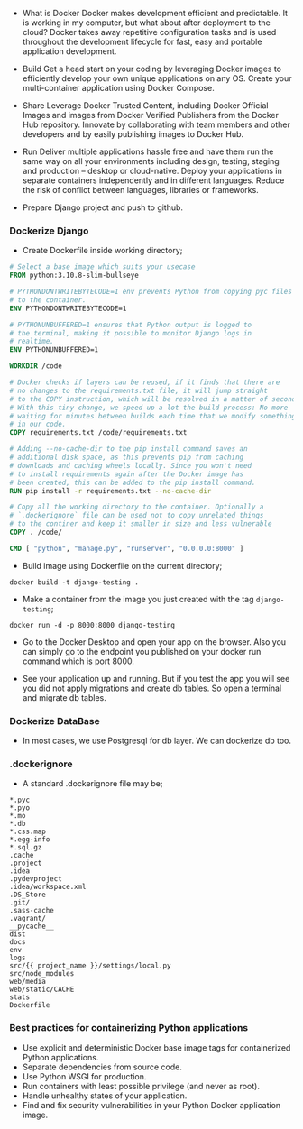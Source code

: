 - What is Docker
Docker makes development efficient and predictable. It is working in my computer, but what about after deployment to the cloud?
Docker takes away repetitive configuration tasks and is used throughout the development lifecycle for fast, easy and portable application development.

- Build
Get a head start on your coding by leveraging Docker images to efficiently develop your own unique applications on any OS.  Create your multi-container application using Docker Compose.

- Share
Leverage Docker Trusted Content, including Docker Official Images and images from Docker Verified Publishers from the Docker Hub repository.
Innovate by collaborating with team members and other developers and by easily publishing images to Docker Hub.

- Run
Deliver multiple applications hassle free and have them run the same way on all your environments including design, testing, staging and production – desktop or cloud-native.
Deploy your applications in separate containers independently and in different languages. Reduce the risk of conflict between languages, libraries or frameworks.

- Prepare Django project and push to github.

### Dockerize Django

- Create Dockerfile inside working directory;
```dockerfile
# Select a base image which suits your usecase
FROM python:3.10.8-slim-bullseye

# PYTHONDONTWRITEBYTECODE=1 env prevents Python from copying pyc files 
# to the container. 
ENV PYTHONDONTWRITEBYTECODE=1

# PYTHONUNBUFFERED=1 ensures that Python output is logged to 
# the terminal, making it possible to monitor Django logs in 
# realtime.
ENV PYTHONUNBUFFERED=1

WORKDIR /code

# Docker checks if layers can be reused, if it finds that there are 
# no changes to the requirements.txt file, it will jump straight 
# to the COPY instruction, which will be resolved in a matter of seconds. 
# With this tiny change, we speed up a lot the build process: No more 
# waiting for minutes between builds each time that we modify something 
# in our code.
COPY requirements.txt /code/requirements.txt

# Adding --no-cache-dir to the pip install command saves an 
# additional disk space, as this prevents pip from caching 
# downloads and caching wheels locally. Since you won't need 
# to install requirements again after the Docker image has 
# been created, this can be added to the pip install command.
RUN pip install -r requirements.txt --no-cache-dir

# Copy all the working directory to the container. Optionally a
# `.dockerignore` file can be used not to copy unrelated things
# to the continer and keep it smaller in size and less vulnerable
COPY . /code/

CMD [ "python", "manage.py", "runserver", "0.0.0.0:8000" ]
```

- Build image using Dockerfile on the current directory;
```docker
docker build -t django-testing .
```

- Make a container from the image you just created with the tag `django-testing`;
```docker
docker run -d -p 8000:8000 django-testing
```

- Go to the Docker Desktop and open your app on the browser. Also you can simply go to the endpoint you published on your docker run command which is port 8000.

- See your application up and running. But if you test the app you will see you did not apply migrations and create db tables. So open a terminal and migrate db tables.


### Dockerize DataBase

- In most cases, we use Postgresql for db layer. We can dockerize db too. 


### .dockerignore

- A standard .dockerignore file may be;
```
*.pyc
*.pyo
*.mo
*.db
*.css.map
*.egg-info
*.sql.gz
.cache
.project
.idea
.pydevproject
.idea/workspace.xml
.DS_Store
.git/
.sass-cache
.vagrant/
__pycache__
dist
docs
env
logs
src/{{ project_name }}/settings/local.py
src/node_modules
web/media
web/static/CACHE
stats
Dockerfile
```

### Best practices for containerizing Python applications

- Use explicit and deterministic Docker base image tags for containerized Python applications.
- Separate dependencies from source code.
- Use Python WSGI for production.
- Run containers with least possible privilege (and never as root).
- Handle unhealthy states of your application. 
- Find and fix security vulnerabilities in your Python Docker application image.